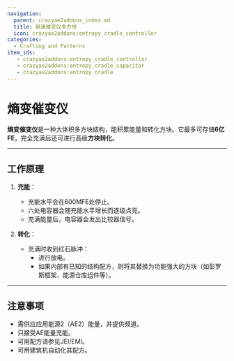 ```yaml
---
navigation:
  parent: crazyae2addons_index.md
  title: 熵演催变仪多方块
  icon: crazyae2addons:entropy_cradle_controller
categories:
  - Crafting and Patterns
item_ids:
   - crazyae2addons:entropy_cradle_controller
   - crazyae2addons:entropy_cradle_capacitor
   - crazyae2addons:entropy_cradle
---
```


# 熵变催变仪

<GameScene zoom="1" interactive={true}>
  <ImportStructure src="../assets/entropy_cradle.nbt" />
</GameScene>

**熵变催变仪**是一种大体积多方块结构，能积累能量和转化方块。它最多可存储**6亿FE**，完全充满后还可进行高级**方块转化**。

---

## 工作原理

1. **充能**：
    - 充能水平会在600MFE处停止。
    - 六处电容器会随充能水平增长而逐级点亮。
    - 充满能量后，电容器会发出比较器信号。

2. **转化**：
    - 充满时收到红石脉冲：
        - 进行放电。
        - 如果内部有已知的结构配方，则将其替换为功能强大的方块（如彭罗斯框架、能源仓库组件等）。

---

## 注意事项

- 需供应应用能源2（AE2）能量，并提供频道。
- 只接受AE能量充能。
- 可用配方请参见JEI/EMI。
- 可用建筑机自动化其配方。
